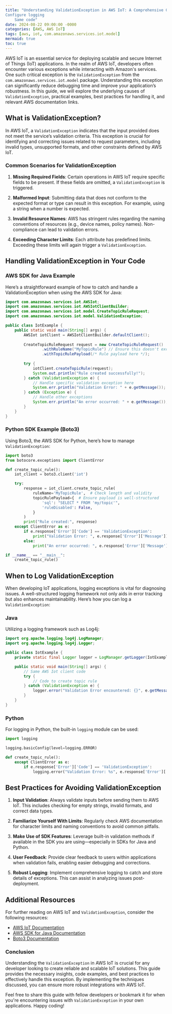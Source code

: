 ```yaml
---
title: "Understanding ValidationException in AWS IoT: A Comprehensive Guide
Configure logging
    Same code"
date: 2024-08-22 09:00:00 -0000
categories: [AWS, AWS IoT]
tags: [aws, iot, com.amazonaws.services.iot.model]
mermaid: true
toc: true
---
```



AWS IoT is an essential service for deploying scalable and secure Internet of Things (IoT) applications. In the realm of AWS IoT, developers often encounter various exceptions while interacting with Amazon's services. One such critical exception is the `ValidationException` from the `com.amazonaws.services.iot.model` package. Understanding this exception can significantly reduce debugging time and improve your application’s robustness. In this guide, we will explore the underlying causes of `ValidationException`, practical examples, best practices for handling it, and relevant AWS documentation links.

## What is ValidationException?

In AWS IoT, a `ValidationException` indicates that the input provided does not meet the service’s validation criteria. This exception is crucial for identifying and correcting issues related to request parameters, including invalid types, unsupported formats, and other constraints defined by AWS IoT.

### Common Scenarios for ValidationException

1. **Missing Required Fields**: Certain operations in AWS IoT require specific fields to be present. If these fields are omitted, a `ValidationException` is triggered.
  
2. **Malformed Input**: Submitting data that does not conform to the expected format or type can result in this exception. For example, using a string when a number is expected.

3. **Invalid Resource Names**: AWS has stringent rules regarding the naming conventions of resources (e.g., device names, policy names). Non-compliance can lead to validation errors.

4. **Exceeding Character Limits**: Each attribute has predefined limits. Exceeding these limits will again trigger a `ValidationException`.

## Handling ValidationException in Your Code

### AWS SDK for Java Example

Here’s a straightforward example of how to catch and handle a ValidationException when using the AWS SDK for Java:

```java
import com.amazonaws.services.iot.AWSIot;
import com.amazonaws.services.iot.AWSIotClientBuilder;
import com.amazonaws.services.iot.model.CreateTopicRuleRequest;
import com.amazonaws.services.iot.model.ValidationException;

public class IotExample {
    public static void main(String[] args) {
        AWSIot iotClient = AWSIotClientBuilder.defaultClient();
        
        CreateTopicRuleRequest request = new CreateTopicRuleRequest()
                .withRuleName("MyTopicRule") // Ensure this doesn't exceed character limits
                .withTopicRulePayload(/* Rule payload here */);
        
        try {
            iotClient.createTopicRule(request);
            System.out.println("Rule created successfully!");
        } catch (ValidationException e) {
            // Handle specific validation exception here
            System.err.println("Validation Error: " + e.getMessage());
        } catch (Exception e) {
            // Handle other exceptions
            System.err.println("An error occurred: " + e.getMessage());
        }
    }
}
```

### Python SDK Example (Boto3)

Using Boto3, the AWS SDK for Python, here’s how to manage `ValidationException`:

```python
import boto3
from botocore.exceptions import ClientError

def create_topic_rule():
    iot_client = boto3.client('iot')

    try:
        response = iot_client.create_topic_rule(
            ruleName='MyTopicRule',  # Check length and validity
            topicRulePayload={  # Ensure payload is well-structured
                'sql': "SELECT * FROM 'my/topic'",
                'ruleDisabled': False,
            }
        )
        print("Rule created:", response)
    except ClientError as e:
        if e.response['Error']['Code'] == 'ValidationException':
            print("Validation Error: ", e.response['Error']['Message'])
        else:
            print("An error occurred: ", e.response['Error']['Message'])

if __name__ == "__main__":
    create_topic_rule()
```

## When to Log ValidationException

When developing IoT applications, logging exceptions is vital for diagnosing issues. A well-structured logging framework not only aids in error tracking but also enhances maintainability. Here’s how you can log a `ValidationException`:

### Java

Utilizing a logging framework such as Log4j:

```java
import org.apache.logging.log4j.LogManager;
import org.apache.logging.log4j.Logger;

public class IotExample {
    private static final Logger logger = LogManager.getLogger(IotExample.class);

    public static void main(String[] args) {
        // Same AWS Iot client code
        try {
            // Code to create topic rule
        } catch (ValidationException e) {
            logger.error("Validation Error encountered: {}", e.getMessage());
        }
    }
}
```

### Python

For logging in Python, the built-in `logging` module can be used:

```python
import logging

logging.basicConfig(level=logging.ERROR)

def create_topic_rule():
    except ClientError as e:
        if e.response['Error']['Code'] == 'ValidationException':
            logging.error("Validation Error: %s", e.response['Error']['Message'])
```

## Best Practices for Avoiding ValidationException

1. **Input Validation**: Always validate inputs before sending them to AWS IoT. This includes checking for empty strings, invalid formats, and correct data types.

2. **Familiarize Yourself With Limits**: Regularly check AWS documentation for character limits and naming conventions to avoid common pitfalls.

3. **Make Use of SDK Features**: Leverage built-in validation methods if available in the SDK you are using—especially in SDKs for Java and Python.

4. **User Feedback**: Provide clear feedback to users within applications when validation fails, enabling easier debugging and corrections.

5. **Robust Logging**: Implement comprehensive logging to catch and store details of exceptions. This can assist in analyzing issues post-deployment.

## Additional Resources

For further reading on AWS IoT and `ValidationException`, consider the following resources:

- [AWS IoT Documentation](https://docs.aws.amazon.com/iot/latest/developerguide/welcome.html)
- [AWS SDK for Java Documentation](https://docs.aws.amazon.com/sdk-for-java/latest/developer-guide/home.html)
- [Boto3 Documentation](https://boto3.amazonaws.com/v1/documentation/api/latest/index.html)

### Conclusion

Understanding the `ValidationException` in AWS IoT is crucial for any developer looking to create reliable and scalable IoT solutions. This guide provides the necessary insights, code examples, and best practices to effectively handle this exception. By implementing the techniques discussed, you can ensure more robust integrations with AWS IoT.

Feel free to share this guide with fellow developers or bookmark it for when you're encountering issues with `ValidationException` in your own applications. Happy coding!